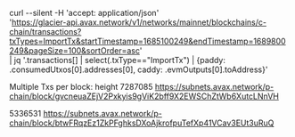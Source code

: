 curl --silent -H 'accept: application/json' \
'https://glacier-api.avax.network/v1/networks/mainnet/blockchains/c-chain/transactions?txTypes=ImportTx&startTimestamp=1685100249&endTimestamp=1689800249&pageSize=100&sortOrder=asc' \
| jq '.transactions[] | select(.txType=="ImportTx") | {paddy: .consumedUtxos[0].addresses[0], caddy: .evmOutputs[0].toAddress}'

Multiple Txs per block: height 7287085
https://subnets.avax.network/p-chain/block/gvcneuaZEjV2Pxkyis9gViK2bff9X2EWSChZtWb6XutcLNnVH

5336531
https://subnets.avax.network/p-chain/block/btwFRqzEz1ZkPFghksDXoAjkrofpuTefXp41VCav3EUt3uRuQ
